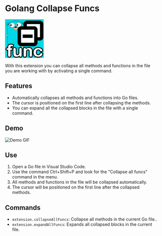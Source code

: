 # Golang Collapse Funcs

![Extension Logo](logo.png)

With this extension you can collapse all methods and functions in the file you are working with by activating a single command.

## Features

- Automatically collapses all methods and functions into Go files.
- The cursor is positioned on the first line after collapsing the methods.
- You can expand all the collapsed blocks in the file with a single command.

## Demo

![Demo GIF](demo.gif)

## Use

1. Open a Go file in Visual Studio Code.
2. Use the command Ctrl+Shift+P and look for the "Collapse all funcs" command in the menu.
3. All methods and functions in the file will be collapsed automatically.
4. The cursor will be positioned on the first line after the collapsed methods.

## Commands

- `extension.collapseAllFuncs`: Collapse all methods in the current Go file..
- `extension.expandAllFuncs`: Expands all collapsed blocks in the current file.
